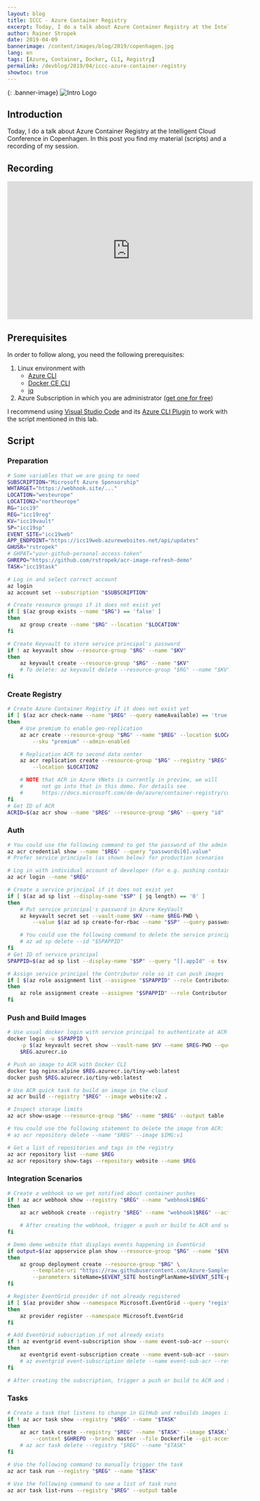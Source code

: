```yaml
---
layout: blog
title: ICCC - Azure Container Registry
excerpt: Today, I do a talk about Azure Container Registry at the Intelligent Cloud Conference in Copenhagen. In this post you find my material (scripts) and a recording of my session.
author: Rainer Stropek
date: 2019-04-09
bannerimage: /content/images/blog/2019/copenhagen.jpg
lang: en
tags: [Azure, Container, Docker, CLI, Registry]
permalink: /devblog/2019/04/iccc-azure-container-registry
showtoc: true
---
```


{: .banner-image}
![Intro Logo]({{site.baseurl}}/content/images/blog/2019/copenhagen.jpg)

## Introduction

Today, I do a talk about Azure Container Registry at the Intelligent Cloud Conference in Copenhagen. In this post you find my material (scripts) and a recording of my session.

## Recording

<div class="videoWrapper">
    <iframe width="560" height="315" src="https://www.youtube.com/embed/k3o0Qm62hhg" frameborder="0" allow="accelerometer; autoplay; encrypted-media; gyroscope; picture-in-picture" allowfullscreen></iframe>
</div>

## Prerequisites

In order to follow along, you need the following prerequisites:

1. Linux environment with
   * [Azure CLI](https://docs.microsoft.com/en-us/cli/azure/install-azure-cli-apt?view=azure-cli-latest)
   * [Docker CE CLI](https://docs.docker.com/install/linux/docker-ce/debian/)
   * [jq](https://stedolan.github.io/jq/)
1. Azure Subscription in which you are administrator ([get one for free](https://azure.microsoft.com/en-us/free/))

I recommend using [Visual Studio Code](https://code.visualstudio.com) and its [Azure CLI Plugin](https://marketplace.visualstudio.com/items?itemName=ms-vscode.azurecli) to work with the script mentioned in this lab.

## Script

### Preparation

```bash
# Some variables that we are going to need
SUBSCRIPTION="Microsoft Azure Sponsorship"
WHTARGET="https://webhook.site/..."
LOCATION="westeurope"
LOCATION2="northeurope"
RG="icc19"
REG="icc19reg"
KV="icc19vault"
SP="icc19sp"
EVENT_SITE="icc19web"
APP_ENDPOINT="https://icc19web.azurewebsites.net/api/updates"
GHUSR="rstropek"
# GHPAT="your-github-personal-access-token"
GHREPO="https://github.com/rstropek/acr-image-refresh-demo"
TASK="icc19task"

# Log in and select correct account
az login
az account set --subscription "$SUBSCRIPTION"

# Create resource groups if it does not exist yet
if [ $(az group exists --name "$RG") == 'false' ]
then
    az group create --name "$RG" --location "$LOCATION"
fi

# Create Keyvault to store service principal's password
if ! az keyvault show --resource-group "$RG" --name "$KV"
then
    az keyvault create --resource-group "$RG" --name "$KV"
    # To delete: az keyvault delete --resource-group "$RG" --name "$KV"
fi
```

### Create Registry

```bash
# Create Azure Container Registry if it does not exist yet
if [ $(az acr check-name --name "$REG" --query nameAvailable) == 'true' ]
then
    # Use premium to enable geo-replication
    az acr create --resource-group "$RG" --name "$REG" --location $LOCATION \
        --sku "premium" --admin-enabled

    # Replication ACR to second data center
    az acr replication create --resource-group "$RG" --registry "$REG" \
        --location $LOCATION2

    # NOTE that ACR in Azure VNets is currently in preview, we will
    #      not go into that in this demo. For details see
    #      https://docs.microsoft.com/de-de/azure/container-registry/container-registry-vnet
fi
# Get ID of ACR
ACRID=$(az acr show --name "$REG" --resource-group "$RG" --query "id" -o tsv)
```

### Auth

```bash
# You could use the following command to get the password of the admin account:
az acr credential show --name "$REG" --query "passwords[0].value"
# Prefer service principals (as shown below) for production scenarios

# Log in with individual account of developer (for e.g. pushing containers using docker cli)
az acr login --name "$REG"

# Create a service principal if it does not exist yet
if [ $(az ad sp list --display-name "$SP" | jq length) == '0' ]
then
    # Put service principal's password in Azure KeyVault
    az keyvault secret set --vault-name $KV --name $REG-PWD \
        --value $(az ad sp create-for-rbac --name "$SP" --query password -o tsv)

    # You could use the following command to delete the service principal:
    # az ad sp delete --id "$SPAPPID"
fi
# Get ID of service principal
SPAPPID=$(az ad sp list --display-name "$SP" --query "[].appId" -o tsv)

# Assign service principal the Contributor role so it can push images
if [ $(az role assignment list --assignee "$SPAPPID" --role Contributor --scope "$ACRID" | jq length) == '0' ]
then
    az role assignment create --assignee "$SPAPPID" --role Contributor --scope "$ACRID"
fi
```

### Push and Build Images

```bash
# Use usual docker login with service principal to authenticate at ACR with Docker CLI
docker login -u $SPAPPID \
    -p $(az keyvault secret show --vault-name $KV --name $REG-PWD --query value -o tsv) \
    $REG.azurecr.io

# Push an image to ACR with Docker CLI
docker tag nginx:alpine $REG.azurecr.io/tiny-web:latest
docker push $REG.azurecr.io/tiny-web:latest

# Use ACR quick task to build an image in the cloud
az acr build --registry "$REG" --image website:v2 .

# Inspect storage limits
az acr show-usage --resource-group "$RG" --name "$REG" --output table

# You could use the following statement to delete the image from ACR:
# az acr repository delete --name "$REG" --image $IMG:v1

# Get a list of repositories and tags in the registry
az acr repository list --name $REG
az acr repository show-tags --repository website --name $REG
```

### Integration Scenarios

```bash
# Create a webhook so we get notified about container pushes
if ! az acr webhook show --registry "$REG" --name "webhook1$REG"
then
    az acr webhook create --registry "$REG" --name "webhook1$REG" --actions push --uri $WHTARGET

    # After creating the webhook, trigger a push or build to ACR and see how the webhook is triggered
fi

# Demo demo website that displays events happening in EventGrid
if output=$(az appservice plan show --resource-group "$RG" --name "$EVENT_SITE-plan") && [ -z "$output" ]
then
    az group deployment create --resource-group "$RG" \
        --template-uri "https://raw.githubusercontent.com/Azure-Samples/azure-event-grid-viewer/master/azuredeploy.json" \
        --parameters siteName=$EVENT_SITE hostingPlanName=$EVENT_SITE-plan
fi

# Register EventGrid provider if not already registered
if [ $(az provider show --namespace Microsoft.EventGrid --query "registrationState" --output tsv) != "Registered" ]
then
    az provider register --namespace Microsoft.EventGrid
fi

# Add EventGrid subscription if not already exists
if ! az eventgrid event-subscription show --name event-sub-acr --source-resource-id $ACRID
then
    az eventgrid event-subscription create --name event-sub-acr --source-resource-id $ACRID --endpoint $APP_ENDPOINT
    # az eventgrid event-subscription delete --name event-sub-acr --resource-id $ACRID
fi

# After creating the subscription, trigger a push or build to ACR and see how the EventGrid message is sent
```

### Tasks

```bash
# Create a task that listens to change in GitHub and rebuilds images if necessary
if ! az acr task show --registry "$REG" --name "$TASK"
then
    az acr task create --registry "$REG" --name "$TASK" --image $TASK:latest \
        --context $GHREPO --branch master --file Dockerfile --git-access-token $GHPAT
    # az acr task delete --registry "$REG" --name "$TASK"
fi

# Use the following command to manually trigger the task
az acr task run --registry "$REG" --name "$TASK"

# Use the following command to see a list of task runs
az acr task list-runs --registry "$REG" --output table
```
